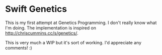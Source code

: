 Swift Genetics
==============

This is my first attempt at Genetics Programming. I don't really know what I'm doing.
The implementation is inspired on http://chriscummins.cc/s/genetics/.

This is very much a WIP but it's sort of working. I'd appreciate any comments! :)
